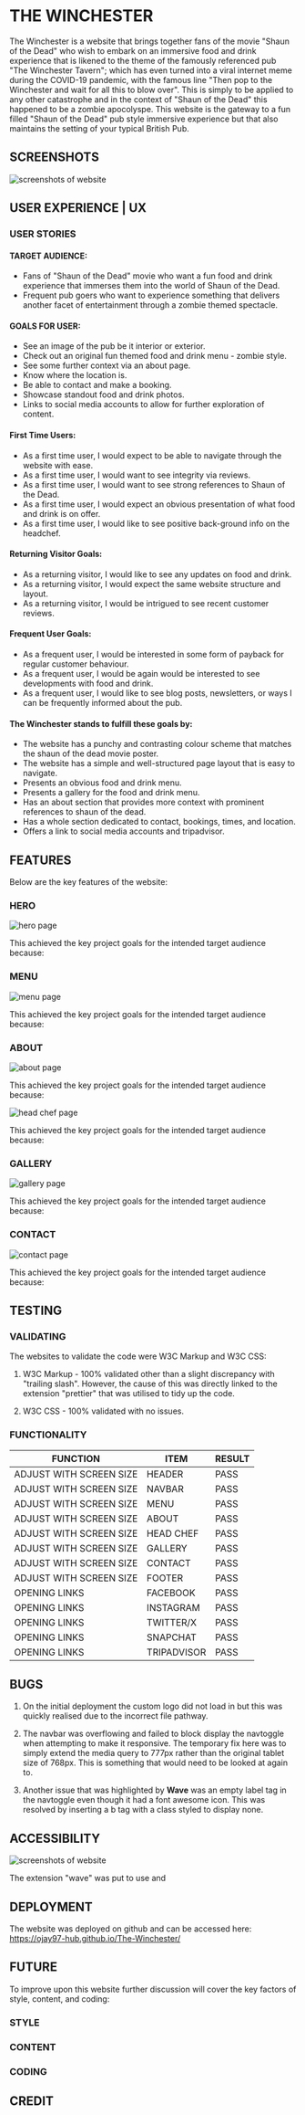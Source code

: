 # THE WINCHESTER 

The Winchester is a website that brings together fans of the movie "Shaun of the Dead" who wish to embark on an immersive food and drink experience that is likened to the theme of the famously referenced pub "The Winchester Tavern"; which has even turned into a viral internet meme during the COVID-19 pandemic, with the famous line "Then pop to the Winchester and wait for all this to blow over". This is simply to be applied to any other catastrophe and in the context of "Shaun of the Dead" this happened to be a zombie apocolyspe. This website is the gateway to a fun filled "Shaun of the Dead" pub style immersive experience but that also maintains the setting of your typical British Pub. 

## SCREENSHOTS 

![screenshots of website](assets/readmeimages/website-screenshots.jpeg)

## USER EXPERIENCE | UX 

### USER STORIES 

#### TARGET AUDIENCE:

- Fans of "Shaun of the Dead" movie who want a fun food and drink experience that immerses them into the world of Shaun of the Dead.
- Frequent pub goers who want to experience something that delivers another facet of entertainment through a zombie themed spectacle.

#### GOALS FOR USER:

- See an image of the pub be it interior or exterior. 
- Check out an original fun themed food and drink menu - zombie style.
- See some further context via an about page.
- Know where the location is.
- Be able to contact and make a booking.
- Showcase standout food and drink photos.
- Links to social media accounts to allow for further exploration of content. 

#### First Time Users: 

- As a first time user, I would expect to be able to navigate through the website with ease.
- As a first time user, I would want to see integrity via reviews. 
- As a first time user, I would want to see strong references to Shaun of the Dead. 
- As a first time user, I would expect an obvious presentation of what food and drink is on offer.
- As a first time user, I would like to see positive back-ground info on the headchef. 


#### Returning Visitor Goals:

- As a returning visitor, I would like to see any updates on food and drink.
- As a returning visitor, I would expect the same website structure and layout.
- As a returning visitor, I would be intrigued to see recent customer reviews. 

#### Frequent User Goals:  

- As a frequent user, I would be interested in some form of payback for regular customer behaviour.
- As a frequent user, I would be again would be interested to see developments with food and drink.
- As a frequent user, I would like to see blog posts, newsletters, or ways I can be frequently informed about the pub. 

#### The Winchester stands to fulfill these goals by:

- The website has a punchy and contrasting colour scheme that matches the shaun of the dead movie poster.
- The website has a simple and well-structured page layout that is easy to navigate.
- Presents an obvious food and drink menu.
- Presents a gallery for the food and drink menu.
- Has an about section that provides more context with prominent references to shaun of the dead. 
- Has a whole section dedicated to contact, bookings, times, and location.
- Offers a link to social media accounts and tripadvisor. 


## FEATURES 

Below are the key features of the website: 

### HERO

![hero page](assets/readmeimages/hero.jpeg)

This achieved the key project goals for the intended target audience because:

### MENU 


![menu page](assets/readmeimages/menu.jpeg)

This achieved the key project goals for the intended target audience because:


### ABOUT 

![about page](assets/readmeimages/about.jpeg)

This achieved the key project goals for the intended target audience because:

![head chef page](assets/readmeimages/head-chef-2.jpeg)

This achieved the key project goals for the intended target audience because:

### GALLERY 

![gallery page](assets/readmeimages/gallery.jpeg)

This achieved the key project goals for the intended target audience because:


### CONTACT 

![contact page](assets/readmeimages/contact.jpeg)

This achieved the key project goals for the intended target audience because:


## TESTING 

### VALIDATING 

The websites to validate the code were W3C Markup and W3C CSS:

1) W3C Markup - 100% validated other than a slight discrepancy with "trailing slash". However, the cause of this was directly linked to the extension "prettier" that was utilised to tidy up the code. 

2) W3C CSS - 100% validated with no issues. 

### FUNCTIONALITY

| FUNCTION | ITEM | RESULT | 
| ----------- | ----------- | ------ 
| ADJUST WITH SCREEN SIZE |  HEADER | PASS |
| ADJUST WITH SCREEN SIZE |  NAVBAR | PASS |
| ADJUST WITH SCREEN SIZE |  MENU | PASS |
| ADJUST WITH SCREEN SIZE |  ABOUT | PASS |
| ADJUST WITH SCREEN SIZE |  HEAD CHEF | PASS |
| ADJUST WITH SCREEN SIZE |  GALLERY | PASS |
| ADJUST WITH SCREEN SIZE |  CONTACT | PASS |
| ADJUST WITH SCREEN SIZE |  FOOTER | PASS |
| OPENING LINKS | FACEBOOK | PASS |
| OPENING LINKS | INSTAGRAM | PASS |
| OPENING LINKS | TWITTER/X | PASS |
| OPENING LINKS | SNAPCHAT | PASS |
| OPENING LINKS | TRIPADVISOR | PASS |


## BUGS 

1) On the initial deployment the custom logo did not load in but this was quickly realised due to the incorrect file pathway. 

2) The navbar was overflowing and failed to block display the navtoggle when attempting to make it responsive. The temporary fix here was to simply extend the media query to 777px rather than the original tablet size of 768px. This is something that would need to be looked at again to. 

3) Another issue that was highlighted by **Wave** was an empty label tag in the navtoggle even though it had a font awesome icon. This was resolved by inserting a b tag with a class styled to display none. 

## ACCESSIBILITY

![screenshots of website](assets/readmeimages/accessibility.jpeg)

The extension "wave" was put to use and 



## DEPLOYMENT 

The website was deployed on github and can be accessed here: https://ojay97-hub.github.io/The-Winchester/ 
## FUTURE 

To improve upon this website further discussion will cover the key factors of style, content, and coding:

### STYLE

### CONTENT 

### CODING

## CREDIT 